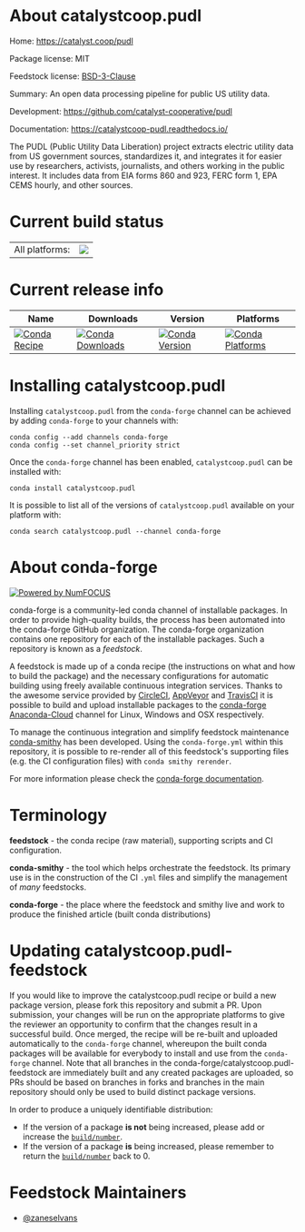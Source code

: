 About catalystcoop.pudl
=======================

Home: https://catalyst.coop/pudl

Package license: MIT

Feedstock license: [BSD-3-Clause](https://github.com/conda-forge/catalystcoop.pudl-feedstock/blob/main/LICENSE.txt)

Summary: An open data processing pipeline for public US utility data.

Development: https://github.com/catalyst-cooperative/pudl

Documentation: https://catalystcoop-pudl.readthedocs.io/

The PUDL (Public Utility Data Liberation) project extracts electric
utility data from US government sources, standardizes it, and integrates
it for easier use by researchers, activists, journalists, and others
working in the public interest. It includes data from EIA forms 860 and
923, FERC form 1, EPA CEMS hourly, and other sources.


Current build status
====================


<table><tr><td>All platforms:</td>
    <td>
      <a href="https://dev.azure.com/conda-forge/feedstock-builds/_build/latest?definitionId=7836&branchName=main">
        <img src="https://dev.azure.com/conda-forge/feedstock-builds/_apis/build/status/catalystcoop.pudl-feedstock?branchName=main">
      </a>
    </td>
  </tr>
</table>

Current release info
====================

| Name | Downloads | Version | Platforms |
| --- | --- | --- | --- |
| [![Conda Recipe](https://img.shields.io/badge/recipe-catalystcoop.pudl-green.svg)](https://anaconda.org/conda-forge/catalystcoop.pudl) | [![Conda Downloads](https://img.shields.io/conda/dn/conda-forge/catalystcoop.pudl.svg)](https://anaconda.org/conda-forge/catalystcoop.pudl) | [![Conda Version](https://img.shields.io/conda/vn/conda-forge/catalystcoop.pudl.svg)](https://anaconda.org/conda-forge/catalystcoop.pudl) | [![Conda Platforms](https://img.shields.io/conda/pn/conda-forge/catalystcoop.pudl.svg)](https://anaconda.org/conda-forge/catalystcoop.pudl) |

Installing catalystcoop.pudl
============================

Installing `catalystcoop.pudl` from the `conda-forge` channel can be achieved by adding `conda-forge` to your channels with:

```
conda config --add channels conda-forge
conda config --set channel_priority strict
```

Once the `conda-forge` channel has been enabled, `catalystcoop.pudl` can be installed with:

```
conda install catalystcoop.pudl
```

It is possible to list all of the versions of `catalystcoop.pudl` available on your platform with:

```
conda search catalystcoop.pudl --channel conda-forge
```


About conda-forge
=================

[![Powered by
NumFOCUS](https://img.shields.io/badge/powered%20by-NumFOCUS-orange.svg?style=flat&colorA=E1523D&colorB=007D8A)](https://numfocus.org)

conda-forge is a community-led conda channel of installable packages.
In order to provide high-quality builds, the process has been automated into the
conda-forge GitHub organization. The conda-forge organization contains one repository
for each of the installable packages. Such a repository is known as a *feedstock*.

A feedstock is made up of a conda recipe (the instructions on what and how to build
the package) and the necessary configurations for automatic building using freely
available continuous integration services. Thanks to the awesome service provided by
[CircleCI](https://circleci.com/), [AppVeyor](https://www.appveyor.com/)
and [TravisCI](https://travis-ci.com/) it is possible to build and upload installable
packages to the [conda-forge](https://anaconda.org/conda-forge)
[Anaconda-Cloud](https://anaconda.org/) channel for Linux, Windows and OSX respectively.

To manage the continuous integration and simplify feedstock maintenance
[conda-smithy](https://github.com/conda-forge/conda-smithy) has been developed.
Using the ``conda-forge.yml`` within this repository, it is possible to re-render all of
this feedstock's supporting files (e.g. the CI configuration files) with ``conda smithy rerender``.

For more information please check the [conda-forge documentation](https://conda-forge.org/docs/).

Terminology
===========

**feedstock** - the conda recipe (raw material), supporting scripts and CI configuration.

**conda-smithy** - the tool which helps orchestrate the feedstock.
                   Its primary use is in the construction of the CI ``.yml`` files
                   and simplify the management of *many* feedstocks.

**conda-forge** - the place where the feedstock and smithy live and work to
                  produce the finished article (built conda distributions)


Updating catalystcoop.pudl-feedstock
====================================

If you would like to improve the catalystcoop.pudl recipe or build a new
package version, please fork this repository and submit a PR. Upon submission,
your changes will be run on the appropriate platforms to give the reviewer an
opportunity to confirm that the changes result in a successful build. Once
merged, the recipe will be re-built and uploaded automatically to the
`conda-forge` channel, whereupon the built conda packages will be available for
everybody to install and use from the `conda-forge` channel.
Note that all branches in the conda-forge/catalystcoop.pudl-feedstock are
immediately built and any created packages are uploaded, so PRs should be based
on branches in forks and branches in the main repository should only be used to
build distinct package versions.

In order to produce a uniquely identifiable distribution:
 * If the version of a package **is not** being increased, please add or increase
   the [``build/number``](https://docs.conda.io/projects/conda-build/en/latest/resources/define-metadata.html#build-number-and-string).
 * If the version of a package **is** being increased, please remember to return
   the [``build/number``](https://docs.conda.io/projects/conda-build/en/latest/resources/define-metadata.html#build-number-and-string)
   back to 0.

Feedstock Maintainers
=====================

* [@zaneselvans](https://github.com/zaneselvans/)

